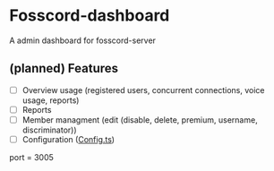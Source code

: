 # Fosscord-dashboard

A admin dashboard for fosscord-server

## (planned) Features

-   [ ] Overview usage (registered users, concurrent connections, voice usage, reports)
-   [ ] Reports
-   [ ] Member managment (edit (disable, delete, premium, username, discriminator))
-   [ ] Configuration ([Config.ts](https://github.com/fosscord/fosscord-server-util/blob/master/src/util/Config.ts))

port = 3005
